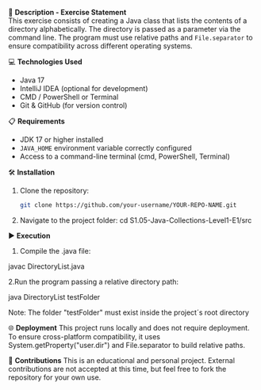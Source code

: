 📄 **Description - Exercise Statement**  
This exercise consists of creating a Java class that lists the contents of a directory alphabetically. The directory is passed as a parameter via the command line. The program must use relative paths and `File.separator` to ensure compatibility across different operating systems.

💻 **Technologies Used**  
- Java 17  
- IntelliJ IDEA (optional for development)  
- CMD / PowerShell or Terminal  
- Git & GitHub (for version control)

📋 **Requirements**  
- JDK 17 or higher installed  
- `JAVA_HOME` environment variable correctly configured  
- Access to a command-line terminal (cmd, PowerShell, Terminal)

🛠️ **Installation**  
1. Clone the repository:
   ```bash
   git clone https://github.com/your-username/YOUR-REPO-NAME.git
2. Navigate to the project folder:
cd S1.05-Java-Collections-Level1-E1/src

▶️ **Execution** 

1. Compile the .java file:

javac DirectoryList.java

2.Run the program passing a relative directory path:

java DirectoryList testFolder

Note: The folder "testFolder" must exist inside the project´s root directory

🌐 **Deployment**
This project runs locally and does not require deployment.
To ensure cross-platform compatibility, it uses System.getProperty("user.dir") and File.separator to build relative paths.

🤝 **Contributions**
This is an educational and personal project.
External contributions are not accepted at this time, but feel free to fork the repository for your own use.



















